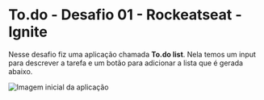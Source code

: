 # To.do - Desafio 01 - Rockeatseat - Ignite

Nesse desafio fiz uma aplicação chamada **To.do list**.
Nela temos um input para descrever a tarefa e um botão para adicionar a lista que é gerada abaixo.

![Imagem inicial da aplicação](/assets/images/inicio.png)
